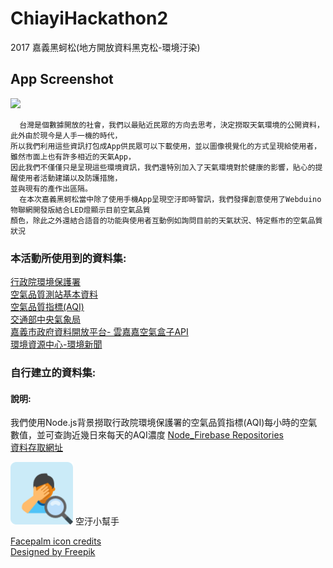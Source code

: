 # ChiayiHackathon2
2017 嘉義黑蚵松(地方開放資料黑克松-環境汙染)

## App Screenshot 
<img src="Screenshot/20170716_124745_edited.gif" width="300">

```
  台灣是個數據開放的社會，我們以最貼近民眾的方向去思考，決定撈取天氣環境的公開資料，此外由於現今是人手一機的時代，
所以我們利用這些資訊打包成App供民眾可以下載使用，並以圖像視覺化的方式呈現給使用者，雖然市面上也有許多相近的天氣App，
因此我們不僅僅只是呈現這些環境資訊，我們還特別加入了天氣環境對於健康的影響，貼心的提醒使用者活動建議以及防護措施，
並與現有的產作出區隔。
  在本次嘉義黑蚵松當中除了使用手機App呈現空汙即時警訊，我們發揮創意使用了Webduino物聯網開發版結合LED燈顯示目前空氣品質
顏色，除此之外還結合語音的功能與使用者互動例如詢問目前的天氣狀況、特定縣市的空氣品質狀況
```

### 本活動所使用到的資料集:<br>
<a href="http://opendata.epa.gov.tw//">行政院環境保護署</a><br>
<a href="http://opendata.epa.gov.tw/Data/Contents/AQXSite/">空氣品質測站基本資料</a><br>
<a href="http://opendata.epa.gov.tw/Data/Contents/AQI/">空氣品質指標(AQI)</a><br>
<a href="http://opendata.cwb.gov.tw/datalist">交通部中央氣象局</a><br>
<a href="http://data.chiayi.gov.tw/opendata/dataset/metadata?oid=729e3dbe-bc48-49d3-9677-7fb8774096f8">嘉義市政府資料開放平台- 雲嘉嘉空氣盒子API</a><br>
<a href="http://e-info.org.tw/taxonomy/term/258/allall?page0">環境資源中心-環境新聞</a><br>
### 自行建立的資料集:
#### 說明:
我們使用Node.js背景撈取行政院環境保護署的空氣品質指標(AQI)每小時的空氣數值，並可查詢近幾日來每天的AQI濃度
<a href="https://github.com/andy6804tw/Node_Firebase">Node_Firebase Repositories</a><br>
<a href="https://andy6804tw.github.io/Node_Firebase/OpenDataAQI.html">資料存取網址</a><br>

<img src="App/app/src/main/res/mipmap-xhdpi/icon.png" width="100">
空汙小幫手

<a href="https://icons8.com/icon/12128/Facepalm">Facepalm icon credits</a><br>
<a href="http://www.freepik.com/free-vector/happy-kids-illustration_828943.htm">Designed by Freepik</a>
